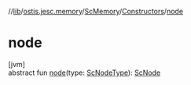 //[lib](../../../../index.md)/[ostis.jesc.memory](../../index.md)/[ScMemory](../index.md)/[Constructors](index.md)/[node](node.md)

# node

[jvm]\
abstract fun [node](node.md)(type: [ScNodeType](../../../ostis.jesc.memory.element.node/-sc-node-type/index.md)): [ScNode](../../../ostis.jesc.memory.element.node/-sc-node/index.md)
